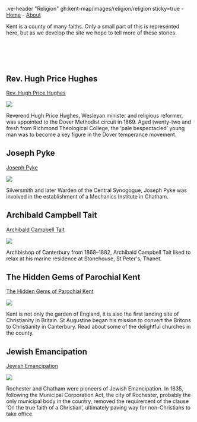 .ve-header "Religion" gh:kent-map/images/religion/religion sticky=true
    - [Home](/)
    - [About](/about)

Kent is a county of many faiths. Only a small part of this is represented here, but as we develop the site we hope to tell more of these stories.

# &nbsp; 
<param class="cards">

## Rev. Hugh Price Hughes

[Rev. Hugh Price Hughes](/19c/19c-price-hughes-biography)

![](https://iiif.juncture-digital.org/thumbnail?url=https://stor.artstor.org/stor/f3afaf5c-646f-47c9-8c92-4ce0e72c8170)

Reverend Hugh Price Hughes, Wesleyan minister and religious reformer, was appointed to the Dover Methodist circuit in 1869. Aged twenty-two and fresh from Richmond Theological College, the ‘pale bespectacled’ young man was to become a key figure in the Dover temperance movement.

## Joseph Pyke

[Joseph Pyke](/19c/19c-pyke-biography)

![](https://iiif.juncture-digital.org/thumbnail?url=https://stor.artstor.org/stor/9b234825-18ea-401c-9c71-868cdfc3eb21)

Silversmith and later Warden of the Central Synogogue, Joseph Pyke was involved in the establishment of a Mechanics Institute in Chatham.

## Archibald Campbell Tait

[Archibald Campbell Tait](/19c/19c-tait-biography)

![](https://iiif.juncture-digital.org/thumbnail?url=https://stor.artstor.org/stor/302dd98a-7559-4050-a3fd-75812b87befc)

Archbishop of Canterbury from 1868–1882, Archibald Campbell Tait liked to relax at his marine residence at Stonehouse, St Peter's, Thanet.

## The Hidden Gems of Parochial Kent

[The Hidden Gems of Parochial Kent](/19c/churches/overview)

![](https://iiif.juncture-digital.org/thumbnail?url=https://stor.artstor.org/stor/d4be729a-0826-4b0f-8eaa-6a4c33dbbc99)

Kent is not only the garden of England, it is also the first landing site of Christianity in Britain. St Augustine began his mission to convert the Britons to Christianity in Canterbury. Read about some of the delightful churches in the county.

## Jewish Emancipation

[Jewish Emancipation](/19c/19c-jewish-emancipation)

![](https://iiif.juncture-digital.org/thumbnail?url=https://stor.artstor.org/stor/9b234825-18ea-401c-9c71-868cdfc3eb21)

Rochester and Chatham were pioneers of Jewish Emancipation. In 1835, following the Municipal Corporation Act, the city of Rochester, probably the only municipal body in the country, removed the requirement of the clause ‘On the true faith of a Christian’, ultimately paving way for non-Christians to take office.
